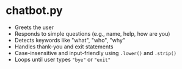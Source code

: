 # chatbot.py

- Greets the user
- Responds to simple questions (e.g., name, help, how are you)
- Detects keywords like "what", "who", "why"
- Handles thank-you and exit statements
- Case-insensitive and input-friendly using `.lower()` and `.strip()`
- Loops until user types `"bye"` or `"exit"`
